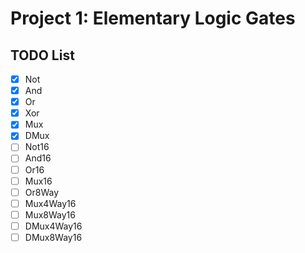 # Project 1: Elementary Logic Gates

## TODO List

- [x] Not
- [x] And
- [x] Or
- [x] Xor
- [x] Mux
- [x] DMux
- [ ] Not16
- [ ] And16
- [ ] Or16
- [ ] Mux16
- [ ] Or8Way
- [ ] Mux4Way16
- [ ] Mux8Way16
- [ ] DMux4Way16
- [ ] DMux8Way16
